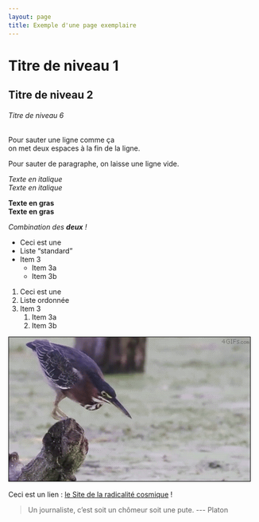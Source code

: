 ```yaml
---
layout: page
title: Exemple d'une page exemplaire
---
```


# Titre de niveau 1
## Titre de niveau 2
###### Titre de niveau 6

Pour sauter une ligne comme ça  
on met deux espaces à la fin de la ligne.

Pour sauter de paragraphe, on laisse une ligne vide.

*Texte en italique*  
_Texte en italique_

**Texte en gras**  
__Texte en gras__

_Combination des **deux** !_

* Ceci est une
* Liste “standard”
* Item 3
  * Item 3a
  * Item 3b

1. Ceci est une
2. Liste ordonnée
3. Item 3
   1. Item 3a
   2. Item 3b

![texte correspondant à l’image (pas la légende !)](/drive/syntaxe/image.gif)

Ceci est un lien : [le Site de la radicalité cosmique](http://aufhebung.fr) !

> Un journaliste, c’est soit un chômeur
> soit une pute. --- Platon
